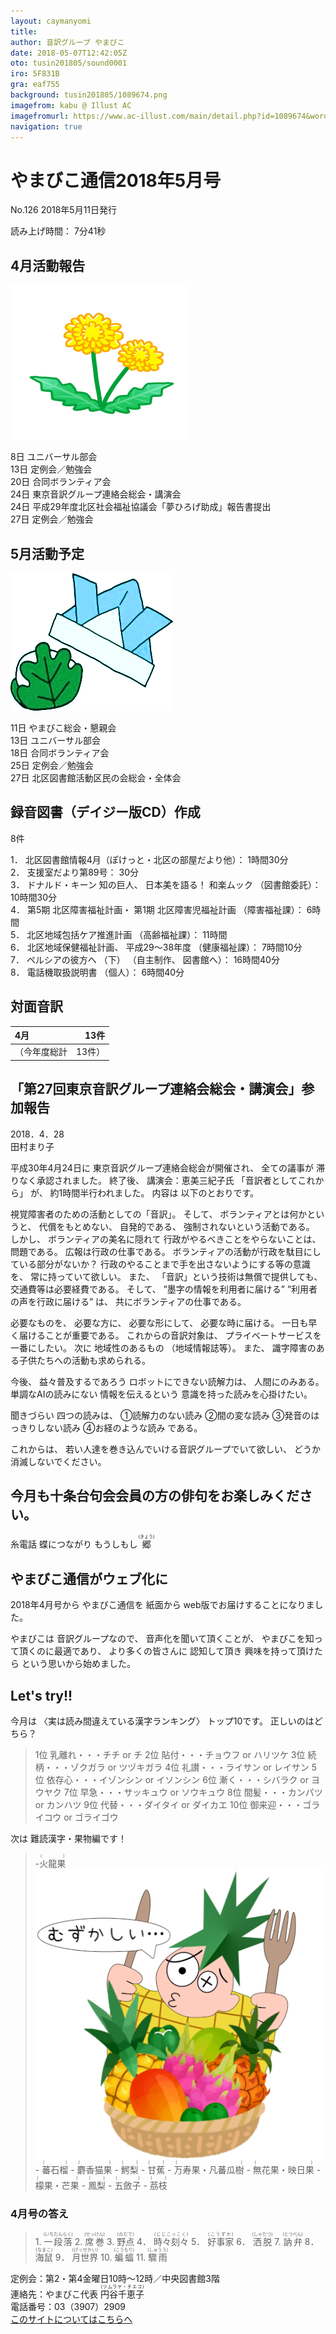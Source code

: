 ```yaml
---
layout: caymanyomi
title: 
author: 音訳グループ やまびこ
date: 2018-05-07T12:42:05Z
oto: tusin201805/sound0001
iro: 5F831B
gra: eaf755
background: tusin201805/1089674.png
imagefrom: kabu @ Illust AC
imagefromurl: https://www.ac-illust.com/main/detail.php?id=1089674&word=%E7%B7%91%E3%81%AE%E3%81%8D%E3%82%89%E3%81%8D%E3%82%89%E8%83%8C%E6%99%AF%E7%B4%A0%E6%9D%90
navigation: true
---
```

   

# <span data-dur="4.096" data-begin="2.050">やまびこ通信2018年5月号</span>

<span data-dur="2.477" data-begin="6.146">No.126</span>
<span data-dur="4.023" data-begin="8.623">2018年5月11日発行</span>

<span data-dur="1.582" data-begin="12.646">読み上げ時間：</span>
<span data-dur="2.62" data-begin="14.228">7分41秒</span>

## <span data-dur="2.549" data-begin="16.848">4月活動報告</span>

<img class="migi" src="media/tusin201805/cut1.png" alt="" />

<span data-dur="1.012" data-begin="19.397">8日</span>
<span data-dur="2.277" data-begin="20.409">ユニバーサル部会</span>  
<span data-dur="1.488" data-begin="22.686">13日</span>
<span data-dur="2.785" data-begin="24.174">定例会／勉強会</span>  
<span data-dur="1.027" data-begin="26.959">20日</span>
<span data-dur="2.459" data-begin="27.986">合同ボランティア会</span>  
<span data-dur="1.391" data-begin="30.445">24日</span>
<span data-dur="4.924" data-begin="31.836">東京音訳グループ連絡会総会・講演会</span>  
<span data-dur="1.391" data-begin="36.760">24日</span>
<span data-dur="7.124" data-begin="38.151">平成29年度北区社会福祉協議会「夢ひろげ助成」報告書提出</span>  
<span data-dur="1.627" data-begin="45.275">27日</span>
<span data-dur="2.785" data-begin="46.902">定例会／勉強会</span>

## <span data-dur="2.499" data-begin="49.687">5月活動予定</span>

<img class="migi" src="media/tusin201805/cut2.png" alt="カット2" />

<span data-dur="1.497" data-begin="52.186">11日</span>
<span data-dur="3.34" data-begin="53.683">やまびこ総会・懇親会</span>  
<span data-dur="1.487" data-begin="57.023">13日</span>
<span data-dur="2.278" data-begin="58.510">ユニバーサル部会</span>  
<span data-dur="1.535" data-begin="60.788">18日</span>
<span data-dur="2.46" data-begin="62.323">合同ボランティア会</span>  
<span data-dur="1.495" data-begin="64.783">25日</span>
<span data-dur="2.785" data-begin="66.278">定例会／勉強会</span>  
<span data-dur="1.628" data-begin="69.063">27日</span>
<span data-dur="5.308" data-begin="70.691">北区図書館活動区民の会総会・全体会</span>

## <span data-dur="3.852" data-begin="75.999">録音図書（デイジー版CD）作成</span>

<span data-dur="1.672" data-begin="79.851">8件</span>

<span data-dur="0.89" data-begin="81.523">1．</span>
<span data-dur="5.601" data-begin="82.413">北区図書館情報4月（ぽけっと・北区の部屋だより他）：</span>
<span data-dur="2.463" data-begin="88.014">1時間30分</span>  
<span data-dur="0.718" data-begin="90.477">2．</span>
<span data-dur="2.77" data-begin="91.195">支援室だより第89号：</span>
<span data-dur="1.901" data-begin="93.965">30分</span>  
<span data-dur="0.896" data-begin="95.866">3．</span>
<span data-dur="1.57" data-begin="96.762">ドナルド・キーン</span>
<span data-dur="1.354" data-begin="98.332">知の巨人、</span>
<span data-dur="1.665" data-begin="99.686">日本美を語る！</span>
<span data-dur="1.341" data-begin="101.351">和楽ムック</span>
<span data-dur="1.555" data-begin="102.692">（図書館委託）：</span>
<span data-dur="2.479" data-begin="104.247">10時間30分</span>  
<span data-dur="0.85" data-begin="106.726">4．</span>
<span data-dur="1.18" data-begin="107.576">第5期</span>
<span data-dur="2.582" data-begin="108.756">北区障害福祉計画・</span>
<span data-dur="1.245" data-begin="111.338">第1期</span>
<span data-dur="2.676" data-begin="112.583">北区障害児福祉計画</span>
<span data-dur="1.649" data-begin="115.259">（障害福祉課）：</span>
<span data-dur="1.833" data-begin="116.908">6時間</span>  
<span data-dur="0.734" data-begin="118.741">5．</span>
<span data-dur="3.198" data-begin="119.475">北区地域包括ケア推進計画</span>
<span data-dur="1.51" data-begin="122.673">（高齢福祉課）：</span>
<span data-dur="2.063" data-begin="124.183">11時間</span>  
<span data-dur="0.89" data-begin="126.246">6．</span>
<span data-dur="2.731" data-begin="127.136">北区地域保健福祉計画、</span>
<span data-dur="2.963" data-begin="129.867">平成29～38年度</span>
<span data-dur="1.565" data-begin="132.830">（健康福祉課）：</span>
<span data-dur="2.229" data-begin="134.395">7時間10分</span>  
<span data-dur="0.866" data-begin="136.624">7．</span>
<span data-dur="1.757" data-begin="137.490">ペルシアの彼方へ</span>
<span data-dur="0.726" data-begin="139.247">（下）</span>
<span data-dur="1.522" data-begin="139.973">（自主制作、</span>
<span data-dur="1.323" data-begin="141.495">図書館へ）：</span>
<span data-dur="2.671" data-begin="142.818">16時間40分</span>  
<span data-dur="0.906" data-begin="145.489">8．</span>
<span data-dur="2.795" data-begin="146.395">電話機取扱説明書</span>
<span data-dur="0.988" data-begin="149.190">（個人）：</span>
<span data-dur="2.469" data-begin="150.178">6時間40分</span>

## <span data-dur="2.099" data-begin="152.647">対面音訳</span>

|<span data-dur="1.12" data-begin="154.746">4月</span>|<span data-dur="1.974" data-begin="155.866">13件</span>|
|:---|---:|
|<span data-dur="1.78" data-begin="157.840">（今年度総計</span>|<span data-dur="1.974" data-begin="159.620">13件）</span>|

## <span data-dur="1.784" data-begin="161.594">「第27回</span><span data-dur="3.182" data-begin="163.378">東京音訳グループ連絡会</span><span data-dur="2.103" data-begin="166.560">総会・講演会」</span><span data-dur="2.108" data-begin="168.663">参加報告</span>

<span data-dur="3.526" data-begin="170.771">2018．4．28</span>  
<span data-dur="1.874" data-begin="174.297">田村まり子</span>

<span data-dur="3.279" data-begin="176.171">平成30年4月24日に</span>
<span data-dur="4.746" data-begin="179.450">東京音訳グループ連絡会総会が開催され、</span>
<span data-dur="1.615" data-begin="184.196">全ての議事が</span>
<span data-dur="3.488" data-begin="185.811">滞りなく承認されました。</span>
<span data-dur="1.305" data-begin="189.299">終了後、</span>
<span data-dur="2.35" data-begin="190.604">講演会：恵美三紀子氏</span>
<span data-dur="2.033" data-begin="192.954">「音訳者としてこれから」</span>
<span data-dur="0.764" data-begin="194.987">が、</span>
<span data-dur="3.488" data-begin="195.751">約1時間半行われました。</span>
<span data-dur="1.297" data-begin="199.239">内容は</span>
<span data-dur="2.953" data-begin="200.536">以下のとおりです。</span>

<span data-dur="4.2" data-begin="203.489">視覚障害者のための活動としての「音訳」。</span>
<span data-dur="1.049" data-begin="207.689">そして、</span>
<span data-dur="2.436" data-begin="208.738">ボランティアとは何かというと、</span>
<span data-dur="1.895" data-begin="211.174">代償をもとめない、</span>
<span data-dur="1.665" data-begin="213.069">自発的である、</span>
<span data-dur="3.377" data-begin="214.734">強制されないという活動である。</span>
<span data-dur="1.039" data-begin="218.111">しかし、</span>
<span data-dur="2.31" data-begin="219.150">ボランティアの美名に隠れて</span>
<span data-dur="2.854" data-begin="221.460">行政がやるべきことをやらないことは、</span>
<span data-dur="2.256" data-begin="224.314">問題である。</span>
<span data-dur="3.235" data-begin="226.570">広報は行政の仕事である。</span>
<span data-dur="4.566" data-begin="229.805">ボランティアの活動が行政を駄目にしている部分がないか？</span>
<span data-dur="4.198" data-begin="234.371">行政のやることまで手を出さないようにする等の意識を、</span>
<span data-dur="2.882" data-begin="238.569">常に持っていて欲しい。</span>
<span data-dur="0.845" data-begin="241.451">また、</span>
<span data-dur="3.67" data-begin="242.296">「音訳」という技術は無償で提供しても、</span>
<span data-dur="3.389" data-begin="245.966">交通費等は必要経費である。</span>
<span data-dur="1.05" data-begin="249.355">そして、</span>
<span data-dur="2.659" data-begin="250.405">”墨字の情報を利用者に届ける”</span>
<span data-dur="2.591" data-begin="253.064">”利用者の声を行政に届ける”</span>
<span data-dur="0.733" data-begin="255.655">は、</span>
<span data-dur="3.64" data-begin="256.388">共にボランティアの仕事である。</span>

<span data-dur="1.602" data-begin="260.028">必要なものを、</span>
<span data-dur="1.653" data-begin="261.630">必要な方に、</span>
<span data-dur="1.985" data-begin="263.283">必要な形にして、</span>
<span data-dur="2.833" data-begin="265.268">必要な時に届ける。</span>
<span data-dur="3.945" data-begin="268.101">一日も早く届けることが重要である。</span>
<span data-dur="2.263" data-begin="272.046">これからの音訳対象は、</span>
<span data-dur="3.486" data-begin="274.309">プライベートサービスを一番にしたい。</span>
<span data-dur="1.017" data-begin="277.795">次に</span>
<span data-dur="1.864" data-begin="278.812">地域性のあるもの</span>
<span data-dur="2.643" data-begin="280.676">（地域情報誌等）。</span>
<span data-dur="0.846" data-begin="283.319">また、</span>
<span data-dur="5.084" data-begin="284.165">識字障害のある子供たちへの活動も求められる。</span>

<span data-dur="0.976" data-begin="289.249">今後、</span>
<span data-dur="2.25" data-begin="290.225">益々普及するであろう</span>
<span data-dur="2.468" data-begin="292.475">ロボットにできない読解力は、</span>
<span data-dur="2.497" data-begin="294.943">人間にのみある。</span>
<span data-dur="2.522" data-begin="297.440">単調なAIの読みにない</span>
<span data-dur="2.087" data-begin="299.962">情報を伝えるという</span>
<span data-dur="3.885" data-begin="302.049">意識を持った読みを心掛けたい。</span>

<span data-dur="1.279" data-begin="305.934">聞きづらい</span>
<span data-dur="1.548" data-begin="307.213">四つの読みは、</span>
<span data-dur="2.684" data-begin="308.761">①読解力のない読み</span>
<span data-dur="2.167" data-begin="311.445">②間の変な読み</span>
<span data-dur="2.985" data-begin="313.612">③発音のはっきりしない読み</span>
<span data-dur="2.454" data-begin="316.597">④お経のような読み</span>
<span data-dur="1.859" data-begin="319.051">である。</span>

<span data-dur="1.283" data-begin="320.910">これからは、</span>
<span data-dur="4.312" data-begin="322.193">若い人達を巻き込んでいける音訳グループでいて欲しい、</span>
<span data-dur="3.692" data-begin="326.505">どうか消滅しないでください。</span>

## <span data-dur="1.317" data-begin="330.197">今月も</span><span data-dur="5.52" data-begin="331.514">十条台句会会員の方の俳句をお楽しみください。</span>

<span data-dur="1.642" data-begin="337.034"><span data-dur="1.642" data-begin="342.470">糸電話</span></span> <span data-dur="1.917" data-begin="338.676"><span data-dur="1.917" data-begin="344.112">蝶につながり</span></span> <span data-dur="1.877" data-begin="340.593"><span data-dur="1.876" data-begin="346.029">もうしもし</span></span>
<span class="haigo" data-dur="1.357" data-begin="347.905"><ruby>郷<rt>(きょう)</rt></ruby></span>


## <span data-dur="2.856" data-begin="349.262">やまびこ通信がウェブ化に</span>

<span data-dur="2.535" data-begin="352.118">2018年4月号から</span>
<span data-dur="1.865" data-begin="354.653">やまびこ通信を</span>
<span data-dur="1.342" data-begin="356.518">紙面から</span>
<span data-dur="4.117" data-begin="357.860">web版でお届けすることになりました。</span>

<span data-dur="1.359" data-begin="361.977">やまびこは</span>
<span data-dur="1.874" data-begin="363.336">音訳グループなので、</span>
<span data-dur="2.482" data-begin="365.210">音声化を聞いて頂くことが、</span>
<span data-dur="3.019" data-begin="367.692">やまびこを知って頂くのに最適であり、</span>
<span data-dur="2.406" data-begin="370.711">より多くの皆さんに</span>
<span data-dur="1.727" data-begin="373.117">認知して頂き</span>
<span data-dur="2.292" data-begin="374.844">興味を持って頂けたら</span>
<span data-dur="3.537" data-begin="377.136">という思いから始めました。</span>

## <span data-dur="1.749" data-begin="380.673">Let's try!!</span>

<span data-dur="1.334" data-begin="382.422">今月は</span>
<span data-dur="3.019" data-begin="383.756">〈実は読み間違えている漢字ランキング〉</span>
<span data-dur="2.782" data-begin="386.775">トップ10です。</span>
<span data-dur="3.245" data-begin="389.557">正しいのはどちら？</span>
<span data-dur="2.815" data-begin="392.802"><!--問題の読み上げは省略--></span>

<blockquote markdown="1">
1位 乳離れ・・・チチ or チ  
2位 貼付・・・チョウフ or ハリツケ  
3位 続柄・・・ゾクガラ or ツヅキガラ  
4位 礼讃・・・ライサン or レイサン  
5位 依存心・・・イゾンシン or イソンシン  
6位 漸く・・・シバラク or ヨウヤク  
7位 早急・・・サッキュウ or ソウキュウ  
8位 間髪・・・カンパツ or カンハツ  
9位 代替・・・ダイタイ or ダイカエ  
10位 御来迎・・・ゴライコウ or ゴライゴウ
</blockquote>

<span data-dur="1.044" data-begin="395.617">次は</span>
<span data-dur="3.103" data-begin="396.661">難読漢字・果物編です！</span>
<span data-dur="2.815" data-begin="399.764"><!--問題の読み上げは省略--></span>

<blockquote markdown="1">
- <ruby>火龍果<rt>(　　　)</rt></ruby><img class="migi" src="media/tusin201805/cut3.png" alt="カット3" />
- <ruby>蕃石榴<rt>(　　　)</rt></ruby>
- <ruby>麝香猫果<rt>(　　　　)</rt></ruby>
- <ruby>鰐梨<rt>(　　)</rt></ruby>
- <ruby>甘蕉<rt>(　　)</rt></ruby>
- <ruby>万寿果・凡蕃瓜樹<rt>(　　　　　　　　)</rt></ruby>
- <ruby>無花果・映日果<rt>(　　　　　　　)</rt></ruby>
- <ruby>檬果・芒果<rt>(　　　　　)</rt></ruby>
- <ruby>鳳梨<rt>(　　)</rt></ruby>
- <ruby>五斂子<rt>(　　　)</rt></ruby>
- <ruby>茘枝<rt>(　　)</rt></ruby>
</blockquote>

### <span data-dur="2.336" data-begin="402.579">4月号の答え</span>

<blockquote markdown="1">
<span data-dur="0.89" data-begin="404.915">1.</span>
<span data-dur="1.871" data-begin="405.805"><ruby>一段落<rt>(いちだんらく)</rt></ruby></span>  
<span data-dur="0.718" data-begin="407.676">2.</span>
<span data-dur="1.677" data-begin="408.394"><ruby>席巻<rt>(せっけん)</rt></ruby></span>  
<span data-dur="0.897" data-begin="410.071">3.</span>
<span data-dur="1.571" data-begin="410.968"><ruby>野点<rt>(のだて)</rt></ruby></span>  
<span data-dur="0.85" data-begin="412.539">4．</span>
<span data-dur="1.996" data-begin="413.389"><ruby>時々刻々<rt>(じじこっこく)</rt></ruby></span>  
<span data-dur="0.733" data-begin="415.385">5．</span>
<span data-dur="1.597" data-begin="416.118"><ruby>好事家<rt>(こうずか)</rt></ruby></span>  
<span data-dur="0.891" data-begin="417.715">6．</span>
<span data-dur="1.597" data-begin="418.606"><ruby>洒脱<rt>(しゃだつ)</rt></ruby></span>  
<span data-dur="0.866" data-begin="420.203">7.</span>
<span data-dur="1.632" data-begin="421.069"><ruby>訥弁<rt>(とつべん)</rt></ruby></span>  
<span data-dur="0.906" data-begin="422.701">8．</span>
<span data-dur="1.551" data-begin="423.607"><ruby>海鼠<rt>(なまこ)</rt></ruby></span>  
<span data-dur="0.855" data-begin="425.158">9．</span>
<span data-dur="1.792" data-begin="426.013"><ruby>月世界<rt>(げっせかい)</rt></ruby></span>  
<span data-dur="0.838" data-begin="427.805">10.</span>
<span data-dur="1.581" data-begin="428.643"><ruby>蝙蝠<rt>(こうもり)</rt></ruby></span>  
<span data-dur="1.218" data-begin="430.224">11.</span>
<span data-dur="1.596" data-begin="431.442"><ruby>驟雨<rt>(しゅうう)</rt></ruby></span>
</blockquote>

<span data-dur="6.967" data-begin="433.038">定例会：第2・第4金曜日10時～12時／中央図書館3階</span>  
<span data-dur="4.324" data-begin="440.005">連絡先：やまびこ代表 <ruby>円谷千恵子<rt>(ツムラヤ・チエコ)</rt></ruby></span>  
<span data-dur="5.372" data-begin="444.329">電話番号：03（3907）2909</span>  
<span data-dur="2.383" data-begin="449.701"><a href="mailto:ymbk2016ml@gmail.com?Subject=やまびこウェブサイトについて" data-dur="2.253" data-begin="452.084">このサイトについてはこちらへ</a></span>
<span data-dur="5.896" data-begin="454.337"><!--以上でやまびこ通信2018年5月号を終わります。--></span>
